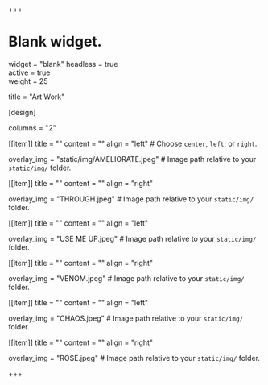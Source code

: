 +++
# Blank widget.
widget = "blank" 
headless = true  
active = true  
weight = 25  

title = "Art Work"

[design]

columns = "2"

[[item]]
  title = ""
  content = ""
  align = "left"  # Choose `center`, `left`, or `right`.

  overlay_img = "static/img/AMELIORATE.jpeg"  # Image path relative to your `static/img/` folder.
  
[[item]]
  title = ""
  content = ""
  align = "right"

  overlay_img = "THROUGH.jpeg"  # Image path relative to your `static/img/` folder.
  
[[item]]
  title = ""
  content = ""
  align = "left"

  overlay_img = "USE ME UP.jpeg"  # Image path relative to your `static/img/` folder.
  
[[item]]
  title = ""
  content = ""
  align = "right"

  overlay_img = "VENOM.jpeg"  # Image path relative to your `static/img/` folder.
  
 [[item]]
  title = ""
  content = ""
  align = "left"

  overlay_img = "CHAOS.jpeg"  # Image path relative to your `static/img/` folder.
  
 [[item]]
  title = ""
  content = ""
  align = "right"

  overlay_img = "ROSE.jpeg"  # Image path relative to your `static/img/` folder.

+++
